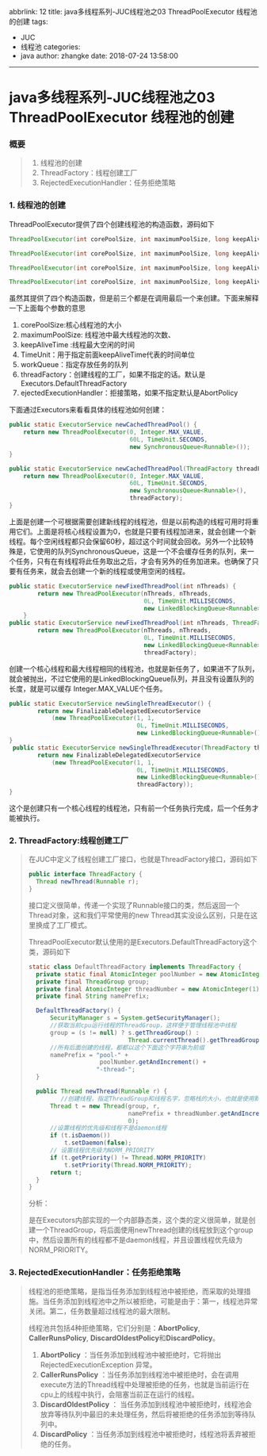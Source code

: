 abbrlink: 12
title: java多线程系列-JUC线程池之03 ThreadPoolExecutor 线程池的创建
tags:
  - JUC
  - 线程池
categories:
  - java
author: zhangke
date: 2018-07-24 13:58:00
---
#  java多线程系列-JUC线程池之03 ThreadPoolExecutor 线程池的创建

### 概要

>1. 线程池的创建
>2. ThreadFactory：线程创建工厂
>3. RejectedExecutionHandler：任务拒绝策略

###  1. 线程池的创建

ThreadPoolExecutor提供了四个创建线程池的构造函数，源码如下

```java
ThreadPoolExecutor(int corePoolSize, int maximumPoolSize, long keepAliveTime, TimeUnit unit, BlockingQueue<Runnable> workQueue)

ThreadPoolExecutor(int corePoolSize, int maximumPoolSize, long keepAliveTime, TimeUnit unit, BlockingQueue<Runnable> workQueue, RejectedExecutionHandler handler)

ThreadPoolExecutor(int corePoolSize, int maximumPoolSize, long keepAliveTime, TimeUnit unit, BlockingQueue<Runnable> workQueue, ThreadFactory threadFactory)

ThreadPoolExecutor(int corePoolSize, int maximumPoolSize, long keepAliveTime, TimeUnit unit, BlockingQueue<Runnable> workQueue, ThreadFactory threadFactory, RejectedExecutionHandler handler)
```
<!-- more -->
虽然其提供了四个构造函数，但是前三个都是在调用最后一个来创建。下面来解释一下上面每个参数的意思

1. corePoolSize:核心线程池的大小
2. maximumPoolSize: 线程池中最大线程池的次数、
3. keepAliveTime :线程最大空闲的时间
4. TimeUnit：用于指定前面keepAliveTime代表的时间单位
5. workQueue：指定存放任务的队列
6. threadFactory：创建线程的工厂，如果不指定的话。默认是Executors.DefaultThreadFactory
7. ejectedExecutionHandler：拒接策略，如果不指定默认是AbortPolicy

下面通过Executors来看看具体的线程池如何创建：

```java
public static ExecutorService newCachedThreadPool() {
    return new ThreadPoolExecutor(0, Integer.MAX_VALUE,
                                  60L, TimeUnit.SECONDS,
                                  new SynchronousQueue<Runnable>());
}

public static ExecutorService newCachedThreadPool(ThreadFactory threadFactory) {
    return new ThreadPoolExecutor(0, Integer.MAX_VALUE,
                                  60L, TimeUnit.SECONDS,
                                  new SynchronousQueue<Runnable>(),
                                  threadFactory);
}
```

上面是创建一个可根据需要创建新线程的线程池，但是以前构造的线程可用时将重用它们。上面是将核心线程设置为0，也就是只要有线程加进来，就会创建一个新线程。每个空闲线程都只会保留60秒，超过这个时间就会回收。另外一个比较特殊是，它使用的队列SynchronousQueue，这是一个不会缓存任务的队列，来一个任务，只有在有线程将此任务取出之后，才会有另外的任务加进来。也确保了只要有任务来，就会去创建一个新的线程或使用空闲的线程。

```java
public static ExecutorService newFixedThreadPool(int nThreads) {
        return new ThreadPoolExecutor(nThreads, nThreads,
                                      0L, TimeUnit.MILLISECONDS,
                                      new LinkedBlockingQueue<Runnable>());
    }
public static ExecutorService newFixedThreadPool(int nThreads, ThreadFactory threadFactory) {
        return new ThreadPoolExecutor(nThreads, nThreads,
                                      0L, TimeUnit.MILLISECONDS,
                                      new LinkedBlockingQueue<Runnable>(),
                                      threadFactory);
```

创建一个核心线程和最大线程相同的线程池，也就是新任务了，如果进不了队列，就会被抛出，不过它使用的是LinkedBlockingQueue队列，并且没有设置队列的长度，就是可以缓存 Integer.MAX_VALUE个任务。

```java
public static ExecutorService newSingleThreadExecutor() {
        return new FinalizableDelegatedExecutorService
            (new ThreadPoolExecutor(1, 1,
                                    0L, TimeUnit.MILLISECONDS,
                                    new LinkedBlockingQueue<Runnable>()));
}
 public static ExecutorService newSingleThreadExecutor(ThreadFactory threadFactory) {
        return new FinalizableDelegatedExecutorService
            (new ThreadPoolExecutor(1, 1,
                                    0L, TimeUnit.MILLISECONDS,
                                    new LinkedBlockingQueue<Runnable>(),
                                    threadFactory));
}

```

这个是创建只有一个核心线程的线程池，只有前一个任务执行完成，后一个任务才能被执行。

### 2. ThreadFactory:线程创建工厂

>在JUC中定义了线程创建工厂接口，也就是ThreadFactory接口，源码如下
>
>```java
>public interface ThreadFactory {
>	Thread newThread(Runnable r);
>}
>```
>
>接口定义很简单，传递一个实现了Runnable接口的类，然后返回一个Thread对象，这和我们平常使用的new Thread其实没设么区别，只是在这里换成了工厂模式。
>
>ThreadPoolExecutor默认使用的是Executors.DefaultThreadFactory这个类，源码如下
>
>```java
>static class DefaultThreadFactory implements ThreadFactory {
>   private static final AtomicInteger poolNumber = new AtomicInteger(1);
>   private final ThreadGroup group;
>   private final AtomicInteger threadNumber = new AtomicInteger(1);
>   private final String namePrefix;
>
>   DefaultThreadFactory() {
>       SecurityManager s = System.getSecurityManager();
>       //获取当前cpu运行线程的ThreadGroup，这样便于管理线程池中线程
>       group = (s != null) ? s.getThreadGroup() :
>                             Thread.currentThread().getThreadGroup();
>       //所有后面创建的线程，都都以这个下面这个字符串为前缀
>       namePrefix = "pool-" +
>                     poolNumber.getAndIncrement() +
>                    "-thread-";
>   }
>
>   public Thread newThread(Runnable r) {
>   	   //创建线程，指定ThreadGroup和线程名字，忽略栈的大小，也就是使用默认栈的深度
>       Thread t = new Thread(group, r,
>                             namePrefix + threadNumber.getAndIncrement(),
>                             0);
>       //设置线程的优先级和线程不是daemon线程
>       if (t.isDaemon())
>           t.setDaemon(false);
>       // 设置线程优先级为NORM_PRIORITY
>       if (t.getPriority() != Thread.NORM_PRIORITY)
>           t.setPriority(Thread.NORM_PRIORITY);
>       return t;
>   }
>}
>```
>
>分析：
>
>是在Executors内部实现的一个内部静态类，这个类的定义很简单，就是创建一个ThreadGroup，将后面使用newThread创建的线程放到这个group中，然后设置所有的线程都不是daemon线程，并且设置线程优先级为NORM_PRIORITY。
>

### 3. RejectedExecutionHandler：任务拒绝策略

>线程池的拒绝策略，是指当任务添加到线程池中被拒绝，而采取的处理措施。当任务添加到线程池中之所以被拒绝，可能是由于：第一，线程池异常关闭。第二，任务数量超过线程池的最大限制。
>
>线程池共包括4种拒绝策略，它们分别是：**AbortPolicy**, **CallerRunsPolicy**, **DiscardOldestPolicy**和**DiscardPolicy**。
>
>1. **AbortPolicy** ：当任务添加到线程池中被拒绝时，它将抛出 RejectedExecutionException 异常。
>2. **CallerRunsPolicy** ：当任务添加到线程池中被拒绝时，会在调用execute方法的Thread线程中处理被拒绝的任务，也就是当前运行在cpu上的线程中执行，会阻塞当前正在运行的线程。
>3. **DiscardOldestPolicy** ： 当任务添加到线程池中被拒绝时，线程池会放弃等待队列中最旧的未处理任务，然后将被拒绝的任务添加到等待队列中。
>4. **DiscardPolicy**   ：当任务添加到线程池中被拒绝时，线程池将丢弃被拒绝的任务。